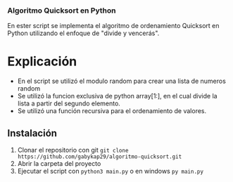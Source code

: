 ### Algoritmo Quicksort en Python

En ester script se implementa el algoritmo de ordenamiento Quicksort en Python utilizando el enfoque de "divide y vencerás".

# Explicación
 * En el script se utilizó el modulo random para crear una lista de numeros random
 * Se utilizó la funcion exclusiva de python array[1:], en el cual divide la lista a partir del segundo elemento.
 * Se utilizó una función recursiva para el ordenamiento de valores.


## Instalación 

1. Clonar el repositorio con git ``` git clone https://github.com/gabykap29/algoritmo-quicksort.git ```
2. Abrir la carpeta del proyecto
3. Ejecutar el script con ``` python3 main.py ``` o en windows ``` py main.py ``` 
